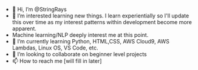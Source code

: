 - 👋 Hi, I’m @StringRays
- 👀 I’m interested learning new things. I learn experientially so I'll update this over time as my interest patterns within development become more apparent. 
- Machine learning/NLP deeply interest me at this point.
- 🌱 I’m currently learning Python, HTML,CSS, AWS Cloud9, AWS Lambdas, Linux OS, VS Code, etc.
- 💞️ I’m looking to collaborate on beginner level projects 
- 📫 How to reach me [will fill in later]

<!---
StringRays/StringRays is a ✨ special ✨ repository because its `README.md` (this file) appears on your GitHub profile.
You can click the Preview link to take a look at your changes.
--->
